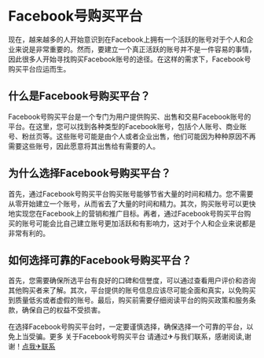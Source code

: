 # Facebook号购买平台

现在，越来越多的人开始意识到在Facebook上拥有一个活跃的账号对于个人和企业来说是非常重要的。然而，要建立一个真正活跃的账号并不是一件容易的事情，因此很多人开始寻找购买Facebook账号的途径。在这样的需求下，Facebook号购买平台应运而生。

## 什么是Facebook号购买平台？

Facebook号购买平台是一个专门为用户提供购买、出售和交易Facebook账号的平台。在这里，您可以找到各种类型的Facebook账号，包括个人账号、商业账号、粉丝页等。这些账号可能是由个人或者企业出售，他们可能因为种种原因不再需要这些账号，因此愿意将其出售给有需要的人。

## 为什么选择Facebook号购买平台？

首先，通过Facebook号购买平台购买账号能够节省大量的时间和精力。您不需要从零开始建立一个账号，从而省去了大量的时间和精力。其次，购买账号可以更快地实现您在Facebook上的营销和推广目标。再者，通过Facebook号购买平台购买的账号可能会比自己建立账号更加活跃和有影响力，这对于个人和企业来说都是非常有利的。

## 如何选择可靠的Facebook号购买平台？

首先，您需要确保所选平台有良好的口碑和信誉度，可以通过查看用户评价和咨询其他购买者来了解。其次，平台提供的账号信息应该尽可能全面和真实，以免购买到质量低劣或者虚假的账号。最后，购买前需要仔细阅读平台的购买政策和服务条款，确保自己的权益不受损害。

在选择Facebook号购买平台时，一定要谨慎选择，确保选择一个可靠的平台，以免上当受骗。更多 关于Facebook号购买平台 请通过✈与我们联系，感谢阅读,谢谢！[点我✈联系](https://b.k02.cc)
